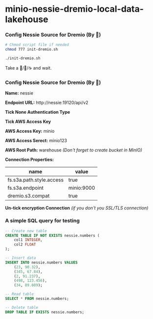 # minio-nessie-dremio-local-data-lakehouse

### Config Nessie Source for Dremio (By 🤖)

```sh
# Chmod script file if needed
chmod 777 init-dremio.sh

./init-dremio.sh
```

Take a 🧋/🥤/☕️ and wait.


### Config Nessie Source for Dremio (By 🙌)

**Name:** nessie

**Endpoint URL:** http://nessie:19120/api/v2

**Tick None Authentication Type**

**Tick AWS Access Key**

**AWS Access Key:** minio

**AWS Access Serect:** minio123

**AWS Root Path:** warehouse *(Don't forget to create bucket in MinIO)*

**Connection Properties:**

| name | value |
|------|-------|
|fs.s3a.path.style.access | true |
|fs.s3a.endpoint | minio:9000 |
|dremio.s3.compat | true |

**Un-tick encryption Connection** *(if you don't you SSL/TLS connection)*

### A simple SQL query for testing

```sql
-- Create new table
CREATE TABLE IF NOT EXISTS nessie.numbers (
    col1 INTEGER,
    col2 FLOAT
);

-- Insert data
INSERT INTO nessie.numbers VALUES
    (23, 90.32),
    (345, 67.84),
    (2, 91.237),
    (498, 123.456),
    (34, 89.089);

-- Read table
SELECT * FROM nessie.numbers;

-- Delete table
DROP TABLE IF EXISTS nessie.numbers;
```
